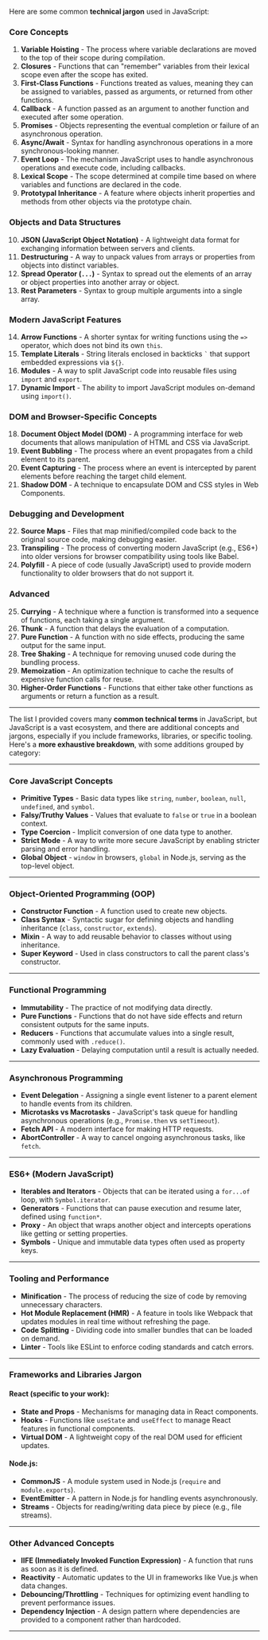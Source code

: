 Here are some common **technical jargon** used in JavaScript:  

### Core Concepts  
1. **Variable Hoisting** - The process where variable declarations are moved to the top of their scope during compilation.  
2. **Closures** - Functions that can "remember" variables from their lexical scope even after the scope has exited.  
3. **First-Class Functions** - Functions treated as values, meaning they can be assigned to variables, passed as arguments, or returned from other functions.  
4. **Callback** - A function passed as an argument to another function and executed after some operation.  
5. **Promises** - Objects representing the eventual completion or failure of an asynchronous operation.  
6. **Async/Await** - Syntax for handling asynchronous operations in a more synchronous-looking manner.  
7. **Event Loop** - The mechanism JavaScript uses to handle asynchronous operations and execute code, including callbacks.  
8. **Lexical Scope** - The scope determined at compile time based on where variables and functions are declared in the code.  
9. **Prototypal Inheritance** - A feature where objects inherit properties and methods from other objects via the prototype chain.  

### Objects and Data Structures  
10. **JSON (JavaScript Object Notation)** - A lightweight data format for exchanging information between servers and clients.  
11. **Destructuring** - A way to unpack values from arrays or properties from objects into distinct variables.  
12. **Spread Operator (`...`)** - Syntax to spread out the elements of an array or object properties into another array or object.  
13. **Rest Parameters** - Syntax to group multiple arguments into a single array.  

### Modern JavaScript Features  
14. **Arrow Functions** - A shorter syntax for writing functions using the `=>` operator, which does not bind its own `this`.  
15. **Template Literals** - String literals enclosed in backticks `` ` `` that support embedded expressions via `${}`.  
16. **Modules** - A way to split JavaScript code into reusable files using `import` and `export`.  
17. **Dynamic Import** - The ability to import JavaScript modules on-demand using `import()`.  

### DOM and Browser-Specific Concepts  
18. **Document Object Model (DOM)** - A programming interface for web documents that allows manipulation of HTML and CSS via JavaScript.  
19. **Event Bubbling** - The process where an event propagates from a child element to its parent.  
20. **Event Capturing** - The process where an event is intercepted by parent elements before reaching the target child element.  
21. **Shadow DOM** - A technique to encapsulate DOM and CSS styles in Web Components.  

### Debugging and Development  
22. **Source Maps** - Files that map minified/compiled code back to the original source code, making debugging easier.  
23. **Transpiling** - The process of converting modern JavaScript (e.g., ES6+) into older versions for browser compatibility using tools like Babel.  
24. **Polyfill** - A piece of code (usually JavaScript) used to provide modern functionality to older browsers that do not support it.  

### Advanced  
25. **Currying** - A technique where a function is transformed into a sequence of functions, each taking a single argument.  
26. **Thunk** - A function that delays the evaluation of a computation.  
27. **Pure Function** - A function with no side effects, producing the same output for the same input.  
28. **Tree Shaking** - A technique for removing unused code during the bundling process.  
29. **Memoization** - An optimization technique to cache the results of expensive function calls for reuse.  
30. **Higher-Order Functions** - Functions that either take other functions as arguments or return a function as a result.  

--------------------------------------------------------
The list I provided covers many **common technical terms** in JavaScript, but JavaScript is a vast ecosystem, and there are additional concepts and jargons, especially if you include frameworks, libraries, or specific tooling. Here's a **more exhaustive breakdown**, with some additions grouped by category:

---

### **Core JavaScript Concepts**  
- **Primitive Types** - Basic data types like `string`, `number`, `boolean`, `null`, `undefined`, and `symbol`.  
- **Falsy/Truthy Values** - Values that evaluate to `false` or `true` in a boolean context.  
- **Type Coercion** - Implicit conversion of one data type to another.  
- **Strict Mode** - A way to write more secure JavaScript by enabling stricter parsing and error handling.  
- **Global Object** - `window` in browsers, `global` in Node.js, serving as the top-level object.  

---

### **Object-Oriented Programming (OOP)**  
- **Constructor Function** - A function used to create new objects.  
- **Class Syntax** - Syntactic sugar for defining objects and handling inheritance (`class`, `constructor`, `extends`).  
- **Mixin** - A way to add reusable behavior to classes without using inheritance.  
- **Super Keyword** - Used in class constructors to call the parent class's constructor.  

---

### **Functional Programming**  
- **Immutability** - The practice of not modifying data directly.  
- **Pure Functions** - Functions that do not have side effects and return consistent outputs for the same inputs.  
- **Reducers** - Functions that accumulate values into a single result, commonly used with `.reduce()`.  
- **Lazy Evaluation** - Delaying computation until a result is actually needed.  

---

### **Asynchronous Programming**  
- **Event Delegation** - Assigning a single event listener to a parent element to handle events from its children.  
- **Microtasks vs Macrotasks** - JavaScript's task queue for handling asynchronous operations (e.g., `Promise.then` vs `setTimeout`).  
- **Fetch API** - A modern interface for making HTTP requests.  
- **AbortController** - A way to cancel ongoing asynchronous tasks, like `fetch`.  

---

### **ES6+ (Modern JavaScript)**  
- **Iterables and Iterators** - Objects that can be iterated using a `for...of` loop, with `Symbol.iterator`.  
- **Generators** - Functions that can pause execution and resume later, defined using `function*`.  
- **Proxy** - An object that wraps another object and intercepts operations like getting or setting properties.  
- **Symbols** - Unique and immutable data types often used as property keys.  

---

### **Tooling and Performance**  
- **Minification** - The process of reducing the size of code by removing unnecessary characters.  
- **Hot Module Replacement (HMR)** - A feature in tools like Webpack that updates modules in real time without refreshing the page.  
- **Code Splitting** - Dividing code into smaller bundles that can be loaded on demand.  
- **Linter** - Tools like ESLint to enforce coding standards and catch errors.  

---

### **Frameworks and Libraries Jargon**  
#### React (specific to your work):
- **State and Props** - Mechanisms for managing data in React components.  
- **Hooks** - Functions like `useState` and `useEffect` to manage React features in functional components.  
- **Virtual DOM** - A lightweight copy of the real DOM used for efficient updates.  

#### Node.js:  
- **CommonJS** - A module system used in Node.js (`require` and `module.exports`).  
- **EventEmitter** - A pattern in Node.js for handling events asynchronously.  
- **Streams** - Objects for reading/writing data piece by piece (e.g., file streams).  

---

### **Other Advanced Concepts**  
- **IIFE (Immediately Invoked Function Expression)** - A function that runs as soon as it is defined.  
- **Reactivity** - Automatic updates to the UI in frameworks like Vue.js when data changes.  
- **Debouncing/Throttling** - Techniques for optimizing event handling to prevent performance issues.  
- **Dependency Injection** - A design pattern where dependencies are provided to a component rather than hardcoded.  

---


